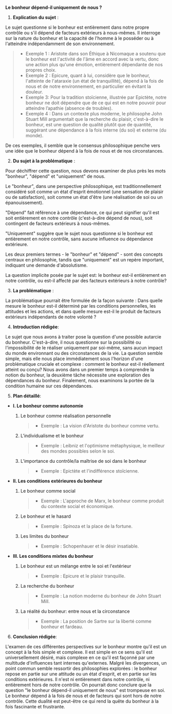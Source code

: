 **Le bonheur dépend-il uniquement de nous ?**

1. **Explication du sujet** :

Le sujet questionne si le bonheur est entièrement dans notre propre contrôle ou s'il dépend de facteurs extérieurs à nous-mêmes. Il interroge sur la nature du bonheur et la capacité de l'homme à le posséder ou à l'atteindre indépendamment de son environnement.

> - Exemple 1 : Aristote dans son Éthique à Nicomaque a soutenu que le bonheur est l'activité de l'âme en accord avec la vertu, donc une action plus qu'une émotion, entièrement dépendante de nos propres choix.
> - Exemple 2 : Epicure, quant à lui, considère que le bonheur, l'atteinte de l'ataraxie (un état de tranquillité), dépend à la fois de nous et de notre environnement, en particulier en évitant la douleur.
> - Exemple 3: Pour la tradition stoïcienne, illustrée par Epictète, notre bonheur ne doit dépendre que de ce qui est en notre pouvoir pour atteindre l’apathie (absence de troubles).
> - Exemple 4 : Dans un contexte plus moderne, le philosophe John Stuart Mill argumentait que la recherche du plaisir, c'est-à-dire le bonheur, est une question de qualité plutôt que de quantité, suggérant une dépendance à la fois interne (du soi) et externe (du monde).

De ces exemples, il semble que le consensus philosophique penche vers une idée que le bonheur dépend à la fois de nous et de nos circonstances.

2. **Du sujet à la problématique** :

Pour déchiffrer cette question, nous devons examiner de plus près les mots "bonheur", "dépend" et "uniquement" de nous.

Le "bonheur", dans une perspective philosophique, est traditionnellement considéré soit comme un état d'esprit émotionnel (une sensation de plaisir ou de satisfaction), soit comme un état d'être (une réalisation de soi ou un épanouissement).

"Dépend" fait référence à une dépendance, ce qui peut signifier qu'il est soit entièrement en notre contrôle (c'est-à-dire dépend de nous), soit contingent de facteurs extérieurs à nous-mêmes.

"Uniquement" suggère que le sujet nous questionne si le bonheur est entièrement en notre contrôle, sans aucune influence ou dépendance extérieure.

Les deux premiers termes - le "bonheur" et "dépend" - sont des concepts centraux en philosophie, tandis que "uniquement" est un repère important, indiquant une demande d'absolutisme.

La question implicite posée par le sujet est: le bonheur est-il entièrement en notre contrôle, ou est-il affecté par des facteurs extérieurs à notre contrôle?

3. **La problématique** :

La problématique pourrait être formulée de la façon suivante : Dans quelle mesure le bonheur est-il déterminé par les conditions personnelles, les attitudes et les actions, et dans quelle mesure est-il le produit de facteurs extérieurs indépendants de notre volonté ?

4. **Introduction rédigée**: 

Le sujet que nous avons à traiter pose la question d'une possible autarcie du bonheur. C'est-à-dire, il nous questionne sur la possibilité ou l'impossibilité de le réaliser uniquement par soi-même, sans aucun impact du monde environnant ou des circonstances de la vie. La question semble simple, mais elle nous place immédiatement sous l'horizon d'une problématique cruciale et complexe : comment le bonheur est-il réellement atteint ou conçu? Nous avons dans un premier temps à comprendre la notion du bonheur, la deuxième tâche nécessite une exploration des dépendances du bonheur. Finalement, nous examinons la portée de la condition humaine sur ces dépendances.

5. **Plan détaillé**:

* **I. Le bonheur comme autonomie**

    1. Le bonheur comme réalisation personnelle
          > - Exemple : La vision d'Aristote du bonheur comme vertu.
    
    2.  L'individualisme et le bonheur
          > - Exemple : Leibniz et l'optimisme métaphysique, le meilleur des mondes possibles selon le soi.
          
    3.  L'importance du contrôle/la maîtrise de soi dans le bonheur
          > - Exemple : Epictète et l'indifférence stoïcienne.

* **II. Les conditions extérieures du bonheur**

    1. Le bonheur comme social
          > - Exemple : L'approche de Marx, le bonheur comme produit du contexte social et économique.
    
    2.  Le bonheur et le hasard
          > - Exemple : Spinoza et la place de la fortune.
          
    3.  Les limites du bonheur
          > - Exemple : Schopenhauer et le désir insatiable.

* **III. Les conditions mixtes du bonheur**

    1. Le bonheur est un mélange entre le soi et l'extérieur
          > - Exemple : Epicure et le plaisir tranquille.
       
    2.  La recherche du bonheur
          > - Exemple : La notion moderne du bonheur de John Stuart Mill.

    3.  La réalité du bonheur: entre nous et la circonstance
          > - Exemple : La position de Sartre sur la liberté comme bonheur et fardeau.

6. **Conclusion rédigée**: 

L'examen de ces différentes perspectives sur le bonheur montre qu'il est un concept à la fois simple et complexe. Il est simple en ce sens qu'il est universellement désiré, mais complexe en ce qu'il est façonné par une multitude d'influences tant internes qu'externes. Malgré les divergences, un point commun semble ressortir des philosophies explorées : le bonheur repose en partie sur une attitude ou un état d'esprit, et en partie sur les conditions extérieures. Il n'est ni entièrement dans notre contrôle, ni entièrement hors de notre contrôle. On pourrait donc conclure que la question "le bonheur dépend-il uniquement de nous" est trompeuse en soi. Le bonheur dépend à la fois de nous et de facteurs qui sont hors de notre contrôle. Cette dualité est peut-être ce qui rend la quête du bonheur à la fois fascinante et frustrante.
